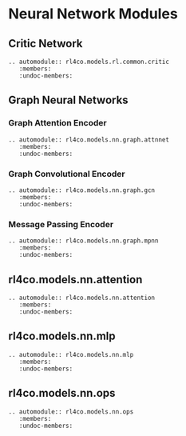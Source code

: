 # Neural Network Modules

## Critic Network

```{eval-rst}
.. automodule:: rl4co.models.rl.common.critic
   :members:
   :undoc-members:
```

## Graph Neural Networks

### Graph Attention Encoder

```{eval-rst}
.. automodule:: rl4co.models.nn.graph.attnnet
   :members:
   :undoc-members:
```

### Graph Convolutional Encoder

```{eval-rst}
.. automodule:: rl4co.models.nn.graph.gcn
   :members:
   :undoc-members:
```

### Message Passing Encoder

```{eval-rst}
.. automodule:: rl4co.models.nn.graph.mpnn
   :members:
   :undoc-members:
```

## rl4co.models.nn.attention

```{eval-rst}
.. automodule:: rl4co.models.nn.attention
   :members:
   :undoc-members:
```


## rl4co.models.nn.mlp

```{eval-rst}
.. automodule:: rl4co.models.nn.mlp
   :members:
   :undoc-members:
```

## rl4co.models.nn.ops

```{eval-rst}
.. automodule:: rl4co.models.nn.ops
   :members:
   :undoc-members:
```